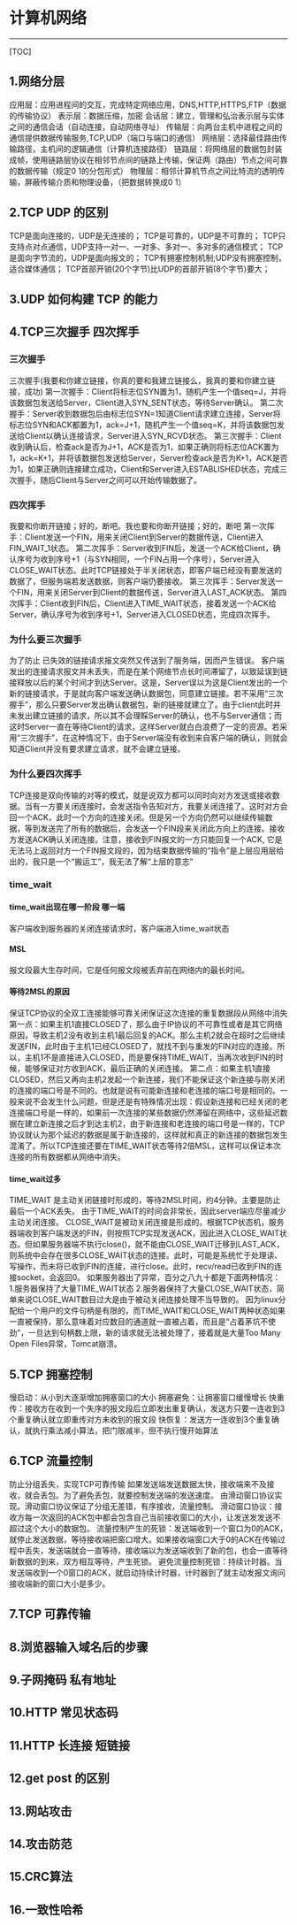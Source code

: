 # 计算机网络
---
[TOC]
## 1.网络分层
应用层：应用进程间的交互，完成特定网络应用，DNS,HTTP,HTTPS,FTP（数据的传输协议）
表示层：数据压缩，加密
会话层：建立，管理和弘治表示层与实体之间的通信会话（自动连接，自动网络寻址）
传输层：向两台主机中进程之间的通信提供数据传输服务,TCP,UDP（端口与端口的通信）
网络层：选择最佳路由传输路径，主机间的逻辑通信（计算机连接路径）
链路层：将网络层的数据包封装成帧，使用链路层协议在相邻节点间的链路上传输，保证两（路由）节点之间可靠的数据传输（规定0 1的分包形式）
物理层：相邻计算机节点之间比特流的透明传输，屏蔽传输介质和物理设备，（把数据转换成0 1）
## 2.TCP UDP 的区别
TCP是面向连接的，UDP是无连接的；
TCP是可靠的，UDP是不可靠的；
TCP只支持点对点通信，UDP支持一对一、一对多、多对一、多对多的通信模式；
TCP是面向字节流的，UDP是面向报文的；
TCP有拥塞控制机制;UDP没有拥塞控制，适合媒体通信；
TCP首部开销(20个字节)比UDP的首部开销(8个字节)要大；
## 3.UDP 如何构建 TCP 的能力
## 4.TCP三次握手 四次挥手
### 三次握手
三次握手(我要和你建立链接，你真的要和我建立链接么，我真的要和你建立链接，成功)
第一次握手：Client将标志位SYN置为1，随机产生一个值seq=J，并将该数据包发送给Server，Client进入SYN_SENT状态，等待Server确认。
第二次握手：Server收到数据包后由标志位SYN=1知道Client请求建立连接，Server将标志位SYN和ACK都置为1，ack=J+1，随机产生一个值seq=K，并将该数据包发送给Client以确认连接请求，Server进入SYN_RCVD状态。
第三次握手：Client收到确认后，检查ack是否为J+1，ACK是否为1，如果正确则将标志位ACK置为1，ack=K+1，并将该数据包发送给Server，Server检查ack是否为K+1，ACK是否为1，如果正确则连接建立成功，Client和Server进入ESTABLISHED状态，完成三次握手，随后Client与Server之间可以开始传输数据了。
### 四次挥手
我要和你断开链接；好的，断吧。我也要和你断开链接；好的，断吧
第一次挥手：Client发送一个FIN，用来关闭Client到Server的数据传送，Client进入FIN_WAIT_1状态。
第二次挥手：Server收到FIN后，发送一个ACK给Client，确认序号为收到序号+1（与SYN相同，一个FIN占用一个序号），Server进入CLOSE_WAIT状态。此时TCP链接处于半关闭状态，即客户端已经没有要发送的数据了，但服务端若发送数据，则客户端仍要接收。
第三次挥手：Server发送一个FIN，用来关闭Server到Client的数据传送，Server进入LAST_ACK状态。
第四次挥手：Client收到FIN后，Client进入TIME_WAIT状态，接着发送一个ACK给Server，确认序号为收到序号+1，Server进入CLOSED状态，完成四次挥手。
### 为什么要三次握手
为了防止 已失效的链接请求报文突然又传送到了服务端，因而产生错误。
客户端发出的连接请求报文并未丢失，而是在某个网络节点长时间滞留了，以致延误到链接释放以后的某个时间才到达Server。这是，Server误以为这是Client发出的一个新的链接请求，于是就向客户端发送确认数据包，同意建立链接。若不采用“三次握手”，那么只要Server发出确认数据包，新的链接就建立了。由于client此时并未发出建立链接的请求，所以其不会理睬Server的确认，也不与Server通信；而这时Server一直在等待Client的请求，这样Server就白白浪费了一定的资源。若采用“三次握手”，在这种情况下，由于Server端没有收到来自客户端的确认，则就会知道Client并没有要求建立请求，就不会建立链接。
### 为什么要四次挥手
TCP连接是双向传输的对等的模式，就是说双方都可以同时向对方发送或接收数据。当有一方要关闭连接时，会发送指令告知对方，我要关闭连接了。这时对方会回一个ACK，此时一个方向的连接关闭。但是另一个方向仍然可以继续传输数据，等到发送完了所有的数据后，会发送一个FIN段来关闭此方向上的连接。接收方发送ACK确认关闭连接。注意，接收到FIN报文的一方只能回复一个ACK, 它是无法马上返回对方一个FIN报文段的，因为结束数据传输的“指令”是上层应用层给出的，我只是一个“搬运工”，我无法了解“上层的意志”
### time_wait
#### time_wait出现在哪一阶段 哪一端
客户端收到服务器的关闭连接请求时，客户端进入time_wait状态
#### MSL
报文段最大生存时间，它是任何报文段被丢弃前在网络内的最长时间。
#### 等待2MSL的原因
保证TCP协议的全双工连接能够可靠关闭保证这次连接的重复数据段从网络中消失
第一点：如果主机1直接CLOSED了，那么由于IP协议的不可靠性或者是其它网络原因，导致主机2没有收到主机1最后回复的ACK。那么主机2就会在超时之后继续发送FIN，此时由于主机1已经CLOSED了，就找不到与重发的FIN对应的连接。所以，主机1不是直接进入CLOSED，而是要保持TIME_WAIT，当再次收到FIN的时候，能够保证对方收到ACK，最后正确的关闭连接。
第二点：如果主机1直接CLOSED，然后又再向主机2发起一个新连接，我们不能保证这个新连接与刚关闭的连接的端口号是不同的。也就是说有可能新连接和老连接的端口号是相同的。一般来说不会发生什么问题，但是还是有特殊情况出现：假设新连接和已经关闭的老连接端口号是一样的，如果前一次连接的某些数据仍然滞留在网络中，这些延迟数据在建立新连接之后才到达主机2，由于新连接和老连接的端口号是一样的，TCP协议就认为那个延迟的数据是属于新连接的，这样就和真正的新连接的数据包发生混淆了。所以TCP连接还要在TIME_WAIT状态等待2倍MSL，这样可以保证本次连接的所有数据都从网络中消失。
#### time_wait过多
TIME_WAIT 是主动关闭链接时形成的，等待2MSL时间，约4分钟。主要是防止最后一个ACK丢失。  由于TIME_WAIT的时间会非常长，因此server端应尽量减少主动关闭连接。
CLOSE_WAIT是被动关闭连接是形成的。根据TCP状态机，服务器端收到客户端发送的FIN，则按照TCP实现发送ACK，因此进入CLOSE_WAIT状态。但如果服务器端不执行close()，就不能由CLOSE_WAIT迁移到LAST_ACK，则系统中会存在很多CLOSE_WAIT状态的连接。此时，可能是系统忙于处理读、写操作，而未将已收到FIN的连接，进行close。此时，recv/read已收到FIN的连接socket，会返回0。
如果服务器出了异常，百分之八九十都是下面两种情况：
1.服务器保持了大量TIME_WAIT状态
2.服务器保持了大量CLOSE_WAIT状态，简单来说CLOSE_WAIT数目过大是由于被动关闭连接处理不当导致的。
因为linux分配给一个用户的文件句柄是有限的，而TIME_WAIT和CLOSE_WAIT两种状态如果一直被保持，那么意味着对应数目的通道就一直被占着，而且是“占着茅坑不使劲”，一旦达到句柄数上限，新的请求就无法被处理了，接着就是大量Too Many Open Files异常，Tomcat崩溃。

## 5.TCP 拥塞控制
慢启动：从小到大逐渐增加拥塞窗口的大小
拥塞避免：让拥塞窗口缓慢增长
快重传：接收方在收到一个失序的报文段后立即发出重复确认，发送方只要一连收到3个重复确认就立即重传对方未收到的报文段
快恢复：发送方一连收到3个重复确认，就执行乘法减小算法，把门限减半，但不执行慢开始算法
## 6.TCP 流量控制
防止分组丢失，实现TCP可靠传输
如果发送端发送数据太快，接收端来不及接收，就会丢包。为了避免丢包，就要控制发送端的发送速度。
由滑动窗口协议实现。滑动窗口协议保证了分组无差错，有序接收，流量控制。
滑动窗口协议：接收方每一次返回的ACK包中都会包含自己当前接收窗口的大小，让发送发发送不超过这个大小的数据包。
流量控制产生的死锁：发送端收到一个窗口为0的ACK，就停止发送数据，等待接收端把窗口增大。如果接收端窗口大于0的ACK在传输过程中丢失，发送端就会一直等待，接收端以为发送端收到了新的包，也会一直等待新数据的到来，双方相互等待，产生死锁。
避免流量控制死锁：持续计时器。当发送端收到一个0窗口的ACK，就启动持续计时器，计时器到了就主动发报文询问接收端新的窗口大小是多少。
## 7.TCP 可靠传输
## 8.浏览器输入域名后的步骤
## 9.子网掩码 私有地址
## 10.HTTP 常见状态码
## 11.HTTP 长连接 短链接
## 12.get post 的区别
## 13.网站攻击
## 14.攻击防范
## 15.CRC算法
## 16.一致性哈希
